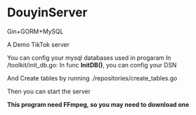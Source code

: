 # DouyinServer

 Gin+GORM+MySQL

 A Demo TikTok server

You can config your mysql databases used in progaram In /toolkit/init_db.go:
In func **InitDB()**, you can config your DSN

And  Create tables by running ./repositories/create_tables.go

Then you can start the server

**This program need FFmpeg, so you may need to download one**

